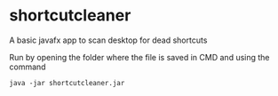 # shortcutcleaner

A basic javafx app to scan desktop for dead shortcuts

Run by opening the folder where the file is saved in CMD and using the command 
```
java -jar shortcutcleaner.jar
```
